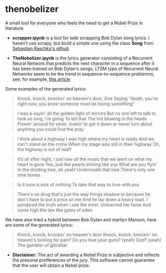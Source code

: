 # thenobelizer

A small tool for everyone who feels the need to get a Nobel Prize in literature

* __scrapper.ipynb__ is a tool for web scrapping Bob Dylan song lyrics. I haven't use scrapy, but biuld a simple une using the class __Song__ from [Sebastian Raschka's github](https://github.com/rasbt/datacollect/tree/master/collect_lyrics)

* __TheNobelizer.ipynb__ is the lyrics generator consisting of a Recurrent Neural Network that predicts the next character in a sequence after it has been trained on Bob Dylan's songs. LTSM type of Recurrent Neural Networks seem to be the trend in sequence-to-sequence problemns, see, for example, [this article](https://arxiv.org/abs/1409.3215)

Some examples of the generated lyrics:

> Knock, knock, knockin' on heaven's door,
> One
> Saying "death, you're right now, you know someone must be losing something"

> I was a-sayin' all the golden light of mirrors
> But no one left to talk to look so long, i'm going
> To tell that
> The hot blowing in the heads
> Flowin' around for silver, lookin' to get it down or never turn about anything you could find the pray

> I think about a highway
> I was high where my heart is ready
> And we can't stand on the crime
> When my stage was still in their highway
> Oh, the highway is out of real?

> It’s all after night, i just saw all the music that we went on what my heart is gone
> Yes, just like pearls shining like you
> What are you flyin'
> In the dividing tree, oh yeah!
> Underneath that tree
> There's only one time bones

> Is it sure is sick of nothing
> To take that way to love with you

> There's no drug that's just the way things shadow or because he don't have to put a price on me
> And he lay down a heavy load.
> I pondered the truth when i see the most.
> Unlearned her fame
> And some high the law like gates of eden



We have also tried a hybrid between Bob Dylan and marilyn Manson, here are some of the generated lyrics:

> Knock, knock, knockin' on heaven's door
> Knock, knock, knockin' on heaven's looking for pain?
> Do you love your guns? (yeah)
> God? (yeah)
> The gambler of gibraltar

* __Disclaimer:__ The act of awarding a Nobel Prize is subjective and reflects the presonal prefferences of the jury. This software cannot guarantee that the user will obtain a Nobel prize.
